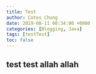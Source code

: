 ```yaml
---
title: Test
author: Cotes Chung
date: 2019-08-11 00:34:00 +0800
categories: [Blogging, Java]
tags: [testTest]
toc: false
---
```


## test test allah allah
